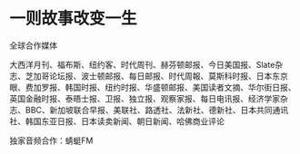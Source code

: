 # 一则故事改变一生

全球合作媒体 

大西洋月刊、福布斯、纽约客、时代周刊、赫芬顿邮报、今日美国报、Slate杂志、芝加哥论坛报、波士顿邮报、每日邮报、时代周報、莫斯科时报、日本东京眼、费加罗报、韩国时报、纽约时报、华盛顿邮报、美国读者文摘、华尔街日报、英国金融时报、泰晤士报、卫报、独立报、观察家报、每日电讯报、经济学家杂志、BBC、新加坡联合早报、美联社、路透社、法新社、德新社、日本共同通讯社、韩国东亚日报、日本读卖新闻、朝日新闻、哈佛商业评论 

独家音频合作：蜻蜓FM